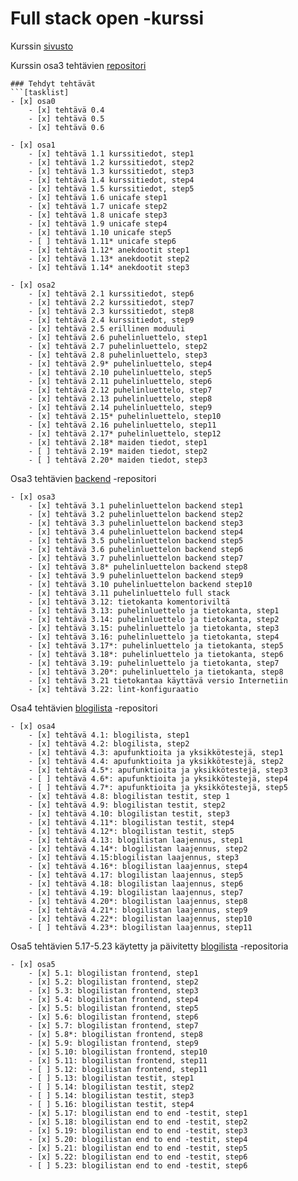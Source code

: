 # Full stack open -kurssi
Kurssin [sivusto](https://fullstackopen.com/)

Kurssin osa3 tehtävien [repositori](https://github.com/jmkahko/fullstack_osa3_Backend)

```[tasklist]
### Tehdyt tehtävät
```[tasklist]
- [x] osa0
    - [x] tehtävä 0.4
    - [x] tehtävä 0.5
    - [x] tehtävä 0.6
```

```[tasklist]
- [x] osa1
    - [x] tehtävä 1.1 kurssitiedot, step1
    - [x] tehtävä 1.2 kurssitiedot, step2
    - [x] tehtävä 1.3 kurssitiedot, step3
    - [x] tehtävä 1.4 kurssitiedot, step4
    - [x] tehtävä 1.5 kurssitiedot, step5
    - [x] tehtävä 1.6 unicafe step1
    - [x] tehtävä 1.7 unicafe step2
    - [x] tehtävä 1.8 unicafe step3
    - [x] tehtävä 1.9 unicafe step4
    - [x] tehtävä 1.10 unicafe step5
    - [ ] tehtävä 1.11* unicafe step6
    - [x] tehtävä 1.12* anekdootit step1
    - [x] tehtävä 1.13* anekdootit step2
    - [x] tehtävä 1.14* anekdootit step3
```

```[tasklist]
- [x] osa2
    - [x] tehtävä 2.1 kurssitiedot, step6
    - [x] tehtävä 2.2 kurssitiedot, step7
    - [x] tehtävä 2.3 kurssitiedot, step8
    - [x] tehtävä 2.4 kurssitiedot, step9
    - [x] tehtävä 2.5 erillinen moduuli
    - [x] tehtävä 2.6 puhelinluettelo, step1
    - [x] tehtävä 2.7 puhelinluettelo, step2
    - [x] tehtävä 2.8 puhelinluettelo, step3
    - [x] tehtävä 2.9* puhelinluettelo, step4
    - [x] tehtävä 2.10 puhelinluettelo, step5
    - [x] tehtävä 2.11 puhelinluettelo, step6
    - [x] tehtävä 2.12 puhelinluettelo, step7
    - [x] tehtävä 2.13 puhelinluettelo, step8
    - [x] tehtävä 2.14 puhelinluettelo, step9
    - [x] tehtävä 2.15* puhelinluettelo, step10
    - [x] tehtävä 2.16 puhelinluettelo, step11
    - [x] tehtävä 2.17* puhelinluettelo, step12
    - [x] tehtävä 2.18* maiden tiedot, step1
    - [ ] tehtävä 2.19* maiden tiedot, step2
    - [ ] tehtävä 2.20* maiden tiedot, step3
```

Osa3 tehtävien [backend](https://github.com/jmkahko/fullstack_osa3_Backend) -repositori
```[tasklist]
- [x] osa3
    - [x] tehtävä 3.1 puhelinluettelon backend step1
    - [x] tehtävä 3.2 puhelinluettelon backend step2
    - [x] tehtävä 3.3 puhelinluettelon backend step3
    - [x] tehtävä 3.4 puhelinluettelon backend step4
    - [x] tehtävä 3.5 puhelinluettelon backend step5
    - [x] tehtävä 3.6 puhelinluettelon backend step6
    - [x] tehtävä 3.7 puhelinluettelon backend step7
    - [x] tehtävä 3.8* puhelinluettelon backend step8
    - [x] tehtävä 3.9 puhelinluettelon backend step9
    - [x] tehtävä 3.10 puhelinluettelon backend step10
    - [x] tehtävä 3.11 puhelinluettelo full stack
    - [x] tehtävä 3.12: tietokanta komentoriviltä
    - [x] tehtävä 3.13: puhelinluettelo ja tietokanta, step1
    - [x] tehtävä 3.14: puhelinluettelo ja tietokanta, step2
    - [x] tehtävä 3.15: puhelinluettelo ja tietokanta, step3
    - [x] tehtävä 3.16: puhelinluettelo ja tietokanta, step4
    - [x] tehtävä 3.17*: puhelinluettelo ja tietokanta, step5
    - [x] tehtävä 3.18*: puhelinluettelo ja tietokanta, step6
    - [x] tehtävä 3.19: puhelinluettelo ja tietokanta, step7
    - [x] tehtävä 3.20*: puhelinluettelo ja tietokanta, step8
    - [x] tehtävä 3.21 tietokantaa käyttävä versio Internetiin
    - [x] tehtävä 3.22: lint-konfiguraatio
```

Osa4 tehtävien [blogilista](https://github.com/jmkahko/fullstack_blogilista) -repositori
```[tasklist]
- [x] osa4
    - [x] tehtävä 4.1: blogilista, step1
    - [x] tehtävä 4.2: blogilista, step2
    - [x] tehtävä 4.3: apufunktioita ja yksikkötestejä, step1
    - [x] tehtävä 4.4: apufunktioita ja yksikkötestejä, step2
    - [x] tehtävä 4.5*: apufunktioita ja yksikkötestejä, step3 
    - [ ] tehtävä 4.6*: apufunktioita ja yksikkötestejä, step4
    - [ ] tehtävä 4.7*: apufunktioita ja yksikkötestejä, step5
    - [x] tehtävä 4.8: blogilistan testit, step 1 
    - [x] tehtävä 4.9: blogilistan testit, step2 
    - [x] tehtävä 4.10: blogilistan testit, step3 
    - [x] tehtävä 4.11*: blogilistan testit, step4
    - [x] tehtävä 4.12*: blogilistan testit, step5 
    - [x] tehtävä 4.13: blogilistan laajennus, step1 
    - [x] tehtävä 4.14*: blogilistan laajennus, step2 
    - [x] tehtävä 4.15:blogilistan laajennus, step3
    - [x] tehtävä 4.16*: blogilistan laajennus, step4 
    - [x] tehtävä 4.17: blogilistan laajennus, step5 
    - [x] tehtävä 4.18: blogilistan laajennus, step6 
    - [x] tehtävä 4.19: blogilistan laajennus, step7 
    - [x] tehtävä 4.20*: blogilistan laajennus, step8
    - [x] tehtävä 4.21*: blogilistan laajennus, step9
    - [x] tehtävä 4.22*: blogilistan laajennus, step10 
    - [ ] tehtävä 4.23*: blogilistan laajennus, step11
```

Osa5 tehtävien 5.17-5.23 käytetty ja päivitetty [blogilista](https://github.com/jmkahko/fullstack_blogilista) -repositoria
```[tasklist]
- [x] osa5
    - [x] 5.1: blogilistan frontend, step1
    - [x] 5.2: blogilistan frontend, step2
    - [x] 5.3: blogilistan frontend, step3
    - [x] 5.4: blogilistan frontend, step4
    - [x] 5.5: blogilistan frontend, step5
    - [x] 5.6: blogilistan frontend, step6
    - [x] 5.7: blogilistan frontend, step7
    - [x] 5.8*: blogilistan frontend, step8
    - [x] 5.9: blogilistan frontend, step9
    - [x] 5.10: blogilistan frontend, step10
    - [x] 5.11: blogilistan frontend, step11
    - [ ] 5.12: blogilistan frontend, step11
    - [ ] 5.13: blogilistan testit, step1
    - [ ] 5.14: blogilistan testit, step2
    - [ ] 5.14: blogilistan testit, step3
    - [ ] 5.16: blogilistan testit, step4
    - [x] 5.17: blogilistan end to end ‑testit, step1
    - [x] 5.18: blogilistan end to end ‑testit, step2
    - [x] 5.19: blogilistan end to end ‑testit, step3
    - [x] 5.20: blogilistan end to end ‑testit, step4
    - [x] 5.21: blogilistan end to end ‑testit, step5
    - [x] 5.22: blogilistan end to end ‑testit, step6
    - [ ] 5.23: blogilistan end to end ‑testit, step6
```